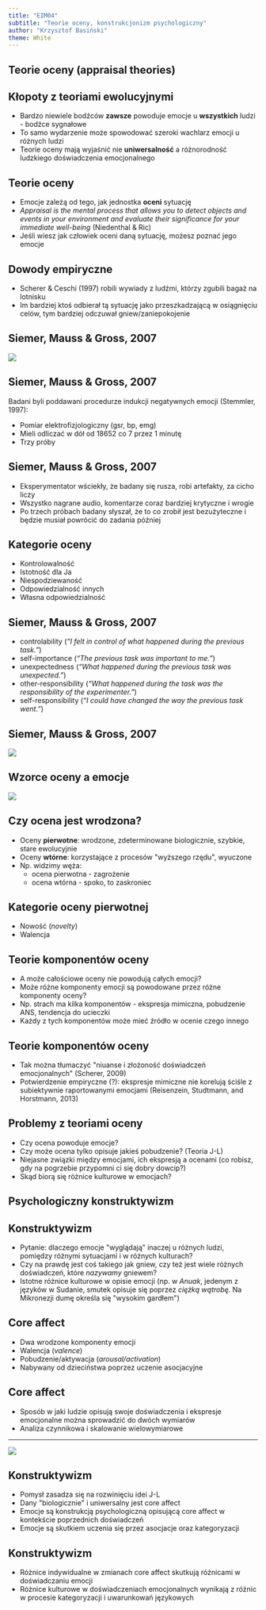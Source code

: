 ```yaml
---
title: "EIM04"
subtitle: "Teorie oceny, konstrukcjonizm psychologiczny"
author: "Krzysztof Basiński"
theme: White
---
```


## Teorie oceny (appraisal theories)

## Kłopoty z teoriami ewolucyjnymi

- Bardzo niewiele bodźców **zawsze** powoduje emocje u **wszystkich** ludzi - bodźce sygnałowe
- To samo wydarzenie może spowodować szeroki wachlarz emocji u różnych ludzi
- Teorie oceny mają wyjaśnić nie **uniwersalność** a różnorodność ludzkiego doświadczenia emocjonalnego

## Teorie oceny

- Emocje zależą od tego, jak jednostka **oceni** sytuację
- *Appraisal is the mental process that allows you to detect objects and events in your environment and evaluate their significance for your immediate well-being* (Niedenthal & Ric)
- Jeśli wiesz jak człowiek oceni daną sytuację, możesz poznać jego emocje

## Dowody empiryczne 
- Scherer & Ceschi (1997) robili wywiady z ludźmi, którzy zgubili bagaż na lotnisku
- Im bardziej ktoś odbierał tą sytuację jako przeszkadzającą w osiągnięciu celów, tym bardziej odczuwał gniew/zaniepokojenie

## Siemer, Mauss & Gross, 2007

<img src="img/04_siemer.png">

## Siemer, Mauss & Gross, 2007

Badani byli poddawani procedurze indukcji negatywnych emocji (Stemmler, 1997): 

- Pomiar elektrofizjologiczny (gsr, bp, emg)
- Mieli odliczać w dół od 18652 co 7 przez 1 minutę
- Trzy próby

## Siemer, Mauss & Gross, 2007

- Eksperymentator wściekły, że badany się rusza, robi artefakty, za cicho liczy
- Wszystko nagrane audio, komentarze coraz bardziej krytyczne i wrogie
- Po trzech próbach badany słyszał, że to co zrobił jest bezużyteczne i będzie musiał powrócić do zadania później

## Kategorie oceny

- Kontrolowalność 
- Istotność dla Ja
- Niespodziewaność
- Odpowiedzialność innych
- Własna odpowiedzialność

## Siemer, Mauss & Gross, 2007

- controlability (*“I felt in control of what happened during the previous task.”*)
- self-importance (*“The previous task was important to me.”*)
- unexpectedness (*“What happened during the previous task was unexpected.”*)
- other-responsibility (*“What happened during the task was the responsibility of the experimenter.”*)
- self-responsibility (*“I could have changed the way the previous task went.”*)

## Siemer, Mauss & Gross, 2007

<img src="img/04_siemer_tabela.png">

## Wzorce oceny a emocje

<img src="img/04_patterns.png">

## Czy ocena jest wrodzona?

- Oceny **pierwotne**: wrodzone, zdeterminowane biologicznie, szybkie, stare ewolucyjnie
- Oceny **wtórne**: korzystające z procesów "wyższego rzędu", wyuczone
- Np. widzimy węża:
	+ ocena pierwotna - zagrożenie
	+ ocena wtórna - spoko, to zaskroniec

## Kategorie oceny pierwotnej

- Nowość (*novelty*)
- Walencja

## Teorie komponentów oceny

- A może całościowe oceny nie powodują całych emocji?
- Może różne komponenty emocji są powodowane przez różne komponenty oceny?
- Np. strach ma kilka komponentów - ekspresja mimiczna, pobudzenie ANS, tendencja do ucieczki
- Każdy z tych komponentów może mieć źródło w ocenie czego innego

## Teorie komponentów oceny

- Tak można tłumaczyć "niuanse i złożoność doświadczeń emocjonalnych" (Scherer, 2009)
- Potwierdzenie empiryczne (?): ekspresje mimiczne nie korelują ściśle z subiektywnie raportowanymi emocjami (Reisenzein, Studtmann, and Horstmann, 2013)



## Problemy z teoriami oceny

- Czy ocena powoduje emocje?
- Czy może ocena tylko opisuje jakieś pobudzenie? (Teoria J-L)
- Niejasne związki między emocjami, ich ekspresją a ocenami (co robisz, gdy na pogrzebie przypomni ci się dobry dowcip?)
- Skąd biorą się różnice kulturowe w emocjach?

## Psychologiczny konstruktywizm

## Konstruktywizm

- Pytanie: dlaczego emocje "wyglądają" inaczej u różnych ludzi, pomiędzy różnymi sytuacjami i w różnych kulturach?
- Czy na prawdę jest coś takiego jak gniew, czy też jest wiele różnych doświadczeń, które *nazywamy* gniewem?
- Istotne różnice kulturowe w opisie emocji (np. w *Anuak*, jedenym z języków w Sudanie, smutek opisuje się poprzez *ciężką wątrobę*. Na Mikronezji dumę określa się "wysokim gardłem")

## Core affect

- Dwa wrodzone komponenty emocji
- Walencja (*valence*)
- Pobudzenie/aktywacja (*arousal/activation*)
- Nabywany od dzieciństwa poprzez uczenie asocjacyjne

## Core affect

- Sposób w jaki ludzie opisują swoje doświadczenia i ekspresje emocjonalne można sprowadzić do dwóch wymiarów
- Analiza czynnikowa i skalowanie wielowymiarowe

---

<img src="img/04_core_affect.png">

## Konstruktywizm

- Pomysł zasadza się na rozwinięciu idei J-L
- Dany "biologicznie" i uniwersalny jest core affect
- Emocje są konstrukcją psychologiczną opisującą core affect w kontekście poprzednich doświadczeń
- Emocje są skutkiem uczenia się przez asocjacje oraz kategoryzacji

## Konstruktywizm

- Różnice indywidualne w zmianach core affect skutkują różnicami w doświadczaniu emocji
- Różnice kulturowe w doświadczeniach emocjonalnych wynikają z różnic w procesie kategoryzacji i uwarunkowań językowych